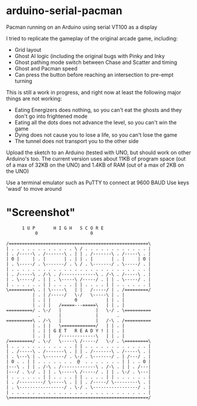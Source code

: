 # arduino-serial-pacman
Pacman running on an Arduino using serial VT100 as a display

I tried to replicate the gameplay of the original arcade game, including:
  - Grid layout
  - Ghost AI logic (including the original bugs with Pinky and Inky
  - Ghost pathing mode switch between Chase and Scatter and timing
  - Ghost and Pacman speed
  - Can press the button before reaching an intersection to pre-empt turning
  
This is still a work in progress, and right now at least the following major things are not working:
- Eating Energizers does nothing, so you can't eat the ghosts and they don't go into frightened mode
- Eating all the dots does not advance the level, so you can't win the game
- Dying does not cause you to lose a life, so you can't lose the game
- The tunnel does not transport you to the other side

Upload the sketch to an Arduino (tested with UNO, but should work on other Arduino's too.
The current version uses about 11KB of program space (out of a max of 32KB on the UNO) and 1.4KB of RAM (out of a max of 2KB on the UNO)

Use a terminal emulator such as PuTTY to connect at 9600 BAUD
Use keys 'wasd' to move around

# "Screenshot"

          1 U P       H I G H   S C O R E
               0                    0
    
    /=====================================================\
    | . . . . . . . . . . . . \ / . . . . . . . . . . . . |
    | . /-----\ . /-------\ . | | . /-------\ . /-----\ . |
    | O |     | . |       | . | | . |       | . |     | O |
    | . \-----/ . \-------/ . \ / . \-------/ . \-----/ . |
    | . . . . . . . . . . . . . . . . . . . . . . . . . . |
    | . /-----\ . /-\ . /-------------\ . /-\ . /-----\ . |
    | . \-----/ . | | . \-----\ /-----/ . | | . \-----/ . |
    | . . . . . . | | . . . . | | . . . . | | . . . . . . |
    \=========\ . | \-----\   | |   /-----/ | . /=========/
              | . | /-----/   \-/   \-----\ | . |
              | . | |         0           | | . |
              | . | |   /=====---=====\   | | . |
    ==========/ . \-/   |             |   \-/ . \==========
                .       |             |       .
    ==========\ . /-\   |             |   /-\ . /==========
              | . | |   \=============/   | | . |
              | . | | G E T   R E A D Y ! | | . |
              | . | |   /-------------\   | | . |
    /=========/ . \-/   \-----\ /-----/   \-/ . \=========\
    | . . . . . . . . . . . . | | . . . . . . . . . . . . |
    | . /-----\ . /-------\ . | | . /-------\ . /-----\ . |
    | . \---\ | . \-------/ . \-/ . \-------/ . | /---/ . |
    | O . . | | . . . . . . .  @  . . . . . . . | | . . O |
    |---\ . | | . /-\ . /-------------\ . /-\ . | | . /---|
    |---/ . \-/ . | | . \-----\ /-----/ . | | . \-/ . \---|
    | . . . . . . | | . . . . | | . . . . | | . . . . . . |
    | . /---------/ \-----\ . | | . /-----/ \---------\ . |
    | . \-----------------/ . \-/ . \-----------------/ . |
    | . . . . . . . . . . . . . . . . . . . . . . . . . . |
    \=====================================================/






